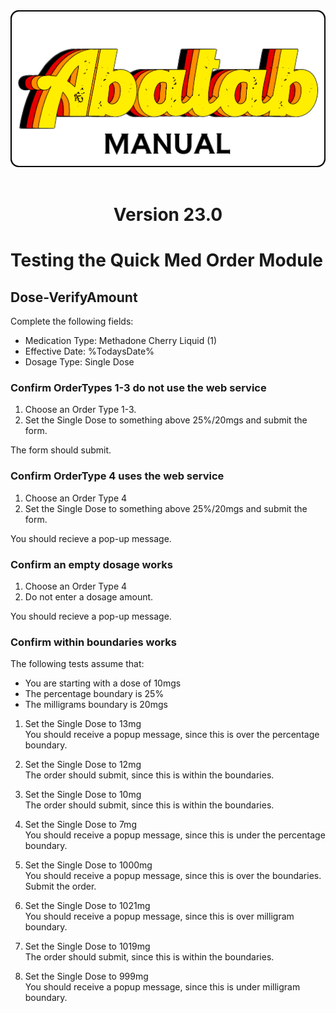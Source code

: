 <div align="center">

  <img src="../images/man-logo.png" alt="Abatab Manual" width="512">
  <br>
  <br>
  <h1>
    Version 23.0
  </h1>

</div>

# Testing the Quick Med Order Module

## Dose-VerifyAmount

Complete the following fields:

* Medication Type: Methadone Cherry Liquid (1)
* Effective Date: %TodaysDate%
* Dosage Type: Single Dose

### Confirm OrderTypes 1-3 do not use the web service

1. Choose an Order Type 1-3.
2. Set the Single Dose to something above 25%/20mgs and submit the form.

The form should submit.

### Confirm OrderType 4 uses the web service

1. Choose an Order Type 4
2. Set the Single Dose to something above 25%/20mgs and submit the form.

You should recieve a pop-up message.

### Confirm an empty dosage works

1. Choose an Order Type 4
2. Do not enter a dosage amount.

You should recieve a pop-up message.

### Confirm within boundaries works

The following tests assume that:

* You are starting with a dose of 10mgs
* The percentage boundary is 25%
* The milligrams boundary is 20mgs

1. Set the Single Dose to 13mg  
You should receive a popup message, since this is over the percentage boundary.

2. Set the Single Dose to 12mg  
The order should submit, since this is within the boundaries.

3. Set the Single Dose to 10mg  
The order should submit, since this is within the boundaries.

4. Set the Single Dose to 7mg  
You should receive a popup message, since this is under the percentage boundary.

5. Set the Single Dose to 1000mg  
You should receive a popup message, since this is over the boundaries. Submit the order.

6. Set the Single Dose to 1021mg  
You should receive a popup message, since this is over milligram boundary.

7. Set the Single Dose to 1019mg  
The order should submit, since this is within the boundaries.

8. Set the Single Dose to 999mg  
You should receive a popup message, since this is under milligram boundary.
